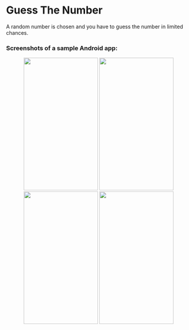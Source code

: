 # Guess The Number
A random number is chosen and you have to guess the number in limited chances.

### Screenshots of a sample Android app:
<p align="center">
<img src="https://github.com/liveHarshit/GuessTheNumber-game-android/blob/master/screenshots/rules.png" height = "360" width="202.5"> 
<img src="https://github.com/liveHarshit/GuessTheNumber-game-android/blob/master/screenshots/game.png" height = "360" width="202.5"> 
<img src="https://github.com/liveHarshit/GuessTheNumber-game-android/blob/master/screenshots/won.png" height = "360" width="202.5">
<img src="https://github.com/liveHarshit/GuessTheNumber-game-android/blob/master/screenshots/loss.png" height = "360" width="202.5">
</p>
